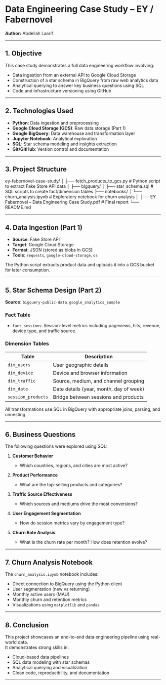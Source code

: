 #  Data Engineering Case Study – EY / Fabernovel

**Author:** Abdellah Laarif  
  


---

##  1. Objective

This case study demonstrates a full data engineering workflow involving:

- Data ingestion from an external API to Google Cloud Storage  
- Construction of a star schema in BigQuery from raw web analytics data  
- Analytical querying to answer key business questions using SQL  
- Code and infrastructure versioning using GitHub  

---

##  2. Technologies Used

- **Python**: Data ingestion and preprocessing  
- **Google Cloud Storage (GCS)**: Raw data storage (Part 1)  
- **Google BigQuery**: Data warehouse and transformation layer  
- **Jupyter Notebook**: Analytical exploration  
- **SQL**: Star schema modeling and insights extraction  
- **Git/GitHub**: Version control and documentation  

---

##  3. Project Structure

ey-fabernovel-case-study/
│
├──  fetch_products_to_gcs.py         # Python script to extract Fake Store API data
│
├── bigquery/
│   ├── star_schema.sql                  # SQL scripts to create fact/dimension tables
├── notebooks/
│   └── churn_analysis.ipynb             # Exploratory notebook for churn analysis
│
├── EY Fabernovel – Data Engineering Case Study.pdf  # Final report
└── README.md


---

##  4. Data Ingestion (Part 1)

- **Source**: Fake Store API  
- **Target**: Google Cloud Storage  
- **Format**: JSON (stored as blobs in GCS)  
- **Tools**: `requests`, `google-cloud-storage`, `os`  

The Python script extracts product data and uploads it into a GCS bucket for later consumption.

---

##  5. Star Schema Design (Part 2)

**Source**: `bigquery-public-data.google_analytics_sample`

### Fact Table
- `fact_sessions`: Session-level metrics including pageviews, hits, revenue, device type, and traffic source.

### Dimension Tables

| Table               | Description                                 |
|--------------------|---------------------------------------------|
| `dim_users`         | User geographic details                     |
| `dim_device`        | Device and browser information              |
| `dim_traffic`       | Source, medium, and channel grouping        |
| `dim_date`          | Date details (year, month, day of week)     |
| `session_products`  | Bridge between sessions and products        |

All transformations use SQL in BigQuery with appropriate joins, parsing, and unnesting.

---

##  6. Business Questions

The following questions were explored using SQL:

1. **Customer Behavior**  
   - Which countries, regions, and cities are most active?

2. **Product Performance**  
   - What are the top-selling products and categories?

3. **Traffic Source Effectiveness**  
   - Which sources and mediums drive the most conversions?

4. **User Engagement Segmentation**  
   - How do session metrics vary by engagement type?

5. **Churn Rate Analysis**  
   - What is the churn rate per month? How does retention evolve?

---

##  7. Churn Analysis Notebook

The `churn_analysis.ipynb` notebook includes:

- Direct connection to BigQuery using the Python client  
- User segmentation (new vs returning)  
- Monthly active users (MAU)  
- Monthly churn and retention metrics  
- Visualizations using `matplotlib` and `pandas`

---

##  8. Conclusion

This project showcases an end-to-end data engineering pipeline using real-world data.  
It demonstrates strong skills in:

- Cloud-based data pipelines  
- SQL data modeling with star schemas  
- Analytical querying and visualization  
- Clean code, reproducibility, and documentation

---

